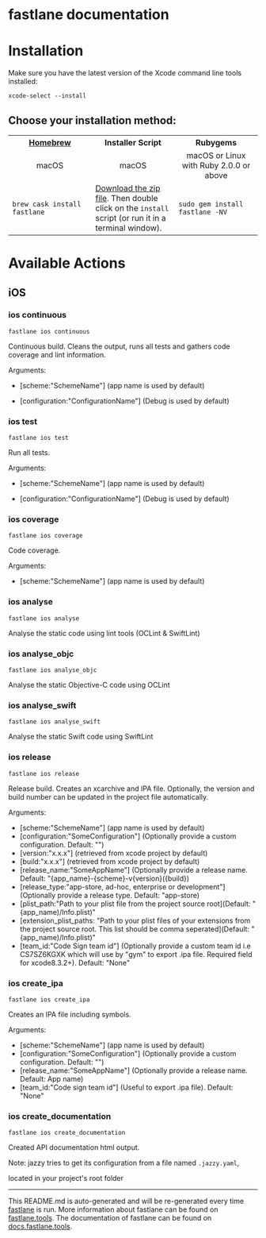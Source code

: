 fastlane documentation
================
# Installation

Make sure you have the latest version of the Xcode command line tools installed:

```
xcode-select --install
```

## Choose your installation method:

<table width="100%" >
<tr>
<th width="33%"><a href="http://brew.sh">Homebrew</a></td>
<th width="33%">Installer Script</td>
<th width="33%">Rubygems</td>
</tr>
<tr>
<td width="33%" align="center">macOS</td>
<td width="33%" align="center">macOS</td>
<td width="33%" align="center">macOS or Linux with Ruby 2.0.0 or above</td>
</tr>
<tr>
<td width="33%"><code>brew cask install fastlane</code></td>
<td width="33%"><a href="https://download.fastlane.tools">Download the zip file</a>. Then double click on the <code>install</code> script (or run it in a terminal window).</td>
<td width="33%"><code>sudo gem install fastlane -NV</code></td>
</tr>
</table>

# Available Actions
## iOS
### ios continuous
```
fastlane ios continuous
```
Continuous build. Cleans the output, runs all tests and gathers code coverage and lint information.

Arguments:

 * [scheme:"SchemeName"]
 (app name is used by default)

 * [configuration:"ConfigurationName"]
 (Debug is used by default)

### ios test
```
fastlane ios test
```
Run all tests. 

Arguments:

 * [scheme:"SchemeName"]
 (app name is used by default)

 * [configuration:"ConfigurationName"]
 (Debug is used by default)

### ios coverage
```
fastlane ios coverage
```
Code coverage. 

Arguments:

 * [scheme:"SchemeName"]
 (app name is used by default)

### ios analyse
```
fastlane ios analyse
```
Analyse the static code using lint tools (OCLint & SwiftLint)
### ios analyse_objc
```
fastlane ios analyse_objc
```
Analyse the static Objective-C code using OCLint
### ios analyse_swift
```
fastlane ios analyse_swift
```
Analyse the static Swift code using SwiftLint
### ios release
```
fastlane ios release
```
Release build. Creates an xcarchive and IPA file. Optionally, the version and build
number can be updated in the project file automatically.

Arguments:

 * [scheme:"SchemeName"] (app name is used by default)
 * [configuration:"SomeConfiguration"] (Optionally provide a custom configuration. Default: "")
 * [version:"x.x.x"] (retrieved from xcode project by default)
 * [build:"x.x.x"] (retrieved from xcode project by default)
 * [release_name:"SomeAppName"] (Optionally provide a release name. Default: "{app_name}-{scheme}-v{version}({build})
 * [release_type:"app-store, ad-hoc, enterprise or development"](Optionally provide a release type. Default: "app-store)
 * [plist_path:"Path to your plist file from the project source root](Default: "{app_name)/Info.plist)"
 * [extension_plist_paths: "Path to your plist files of your extensions from the project source root. This list should be comma seperated](Default: "{app_name)/Info.plist)"
 * [team_id:"Code Sign team id"] (Optionally provide a custom team id i.e CS7SZ6KGXK which will use by "gym" to export .ipa file. Required field for xcode8.3.2+). Default: "None"
### ios create_ipa
```
fastlane ios create_ipa
```
Creates an IPA file including symbols.

 Arguments:

  * [scheme:"SchemeName"] (app name is used by default)
  * [configuration:"SomeConfiguration"] (Optionally provide a custom configuration. Default: "")
  * [release_name:"SomeAppName"] (Optionally provide a release name. Default: App name)
  * [team_id:"Code sign team id"] (Useful to export .ipa file). Default: "None" 

### ios create_documentation
```
fastlane ios create_documentation
```
Created API documentation html output.

 Note: jazzy tries to get its configuration from a file named `.jazzy.yaml`,

  located in your project's root folder

----

This README.md is auto-generated and will be re-generated every time [fastlane](https://fastlane.tools) is run.
More information about fastlane can be found on [fastlane.tools](https://fastlane.tools).
The documentation of fastlane can be found on [docs.fastlane.tools](https://docs.fastlane.tools).
